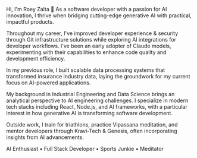 Hi, I'm Roey Zalta 👋 As a software developer with a passion for AI innovation, I thrive when bridging cutting-edge generative AI with practical, impactful products.

Throughout my career, I've improved developer experience & security through Git infrastructure solutions while exploring AI integrations for developer workflows. I've been an early adopter of Claude models, experimenting with their capabilities to enhance code quality and development efficiency.

In my previous role, I built scalable data processing systems that transformed insurance industry data, laying the groundwork for my current focus on AI-powered applications.

My background in Industrial Engineering and Data Science brings an analytical perspective to AI engineering challenges. I specialize in modern tech stacks including React, Node.js, and AI frameworks, with a particular interest in how generative AI is transforming software development.

Outside work, I train for triathlons, practice Vipassana meditation, and mentor developers through Kravi-Tech & Genesis, often incorporating insights from AI advancements.

AI Enthusiast • Full Stack Developer • Sports Junkie • Meditator
